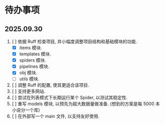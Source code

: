 # 待办事项

## 2025.09.30

1. [ ] 依据 Ruff 检查项目, 并小幅度调整项目结构和基础模块的功能.
   - [x] items 模块.
   - [x] templates 模块.
   - [x] spiders 模块.
   - [x] pipelines 模块.
   - [x] obj 模块.
   - [ ] utils 模块.
2. [ ] 调整 Ruff 的配置, 使其更适合该项目.
3. [ ] 支持更多网站.
4. [ ] 尝试在列表模式下长期运行某个 Spider, 以测试其稳定性.
5. [ ] 重写 models 模块, 以预先为超大数据量做准备. (想到的方案是每 5000 本小说分一个库)
6. [ ] 在外部写一个 main 文件, 以支持友好使用.
